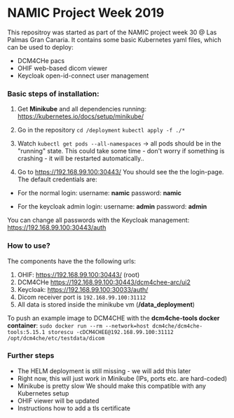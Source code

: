 # NAMIC Project Week 2019

This repositroy was started as part of the NAMIC project week 30 @ Las Palmas Gran Canaria.
It contains some basic Kubernetes yaml files, which can be used to deploy:

- DCM4CHe pacs
- OHIF web-based dicom viewer
- Keycloak open-id-connect user management 

### Basic steps of installation:

1) Get **Minikube** and all dependencies running: https://kubernetes.io/docs/setup/minikube/

2) Go in the repository
```cd /deployment```
```kubectl apply -f ./* ```

3) Watch  ```kubectl get pods --all-namespaces``` 
-> all pods should be in the "running" state.
This could take some time - don't worry if something is crashing - it will be restarted automatically..

4) Go to https://192.168.99.100:30443/
You should see the the login-page. 
The default credentials are:
- For the normal login:
username: **namic**
password: **namic**

- For the keycloak admin login:
username: **admin**
password: **admin**

You can change all passwords with the Keycloak management:
https://192.168.99.100:30443/auth

### How to use?

The components have the the following urls:
1) OHIF: https://192.168.99.100:30443/ (root)
2) DCM4CHe https://192.168.99.100:30443/dcm4chee-arc/ui2
3) Keycloak: https://192.168.99.100:30033/auth/
4) Dicom receiver port is ```192.168.99.100:31112```
5) All data is stored inside the minikube vm (**/data_deployment**)

To push an example image to DCM4CHE with the **dcm4che-tools docker container**:
```sudo docker run --rm --network=host dcm4che/dcm4che-tools:5.15.1 storescu -cDCM4CHEE@192.168.99.100:31112 /opt/dcm4che/etc/testdata/dicom ```


### Further steps
- The HELM deployment is still missing - we will add this later
- Right now, this will just work in Minikube (IPs, ports etc. are hard-coded)
- Minikube is pretty slow
 We should make this compatible with any Kubernetes setup
- OHIF viewer will be updated 
- Instructions how to add a tls certificate

